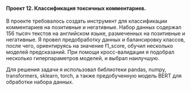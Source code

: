 #### Проект 12.  Классификация токсичных комментариев.
В проекте требовалось создать инструмент для классификации комментариев на позитивные и негативные. Набор данных содержал 156 тысяч текстов на английском языке, размеченных на позитивные и негативные. Я провел предобработку данных и балансировку классов, после чего, ориентируясь на значение f1_score, обучил несколько моделей предсказаний. При помощи кросс-валидации я подобрал несколько гиперпараметров моделей, и выбрал наилучшую. 

Для решения задачи я использовал библиотеки pandas, numpy, transformers, sklearn, torch, а также предобученную модель BERT для обработки набора данных. 
